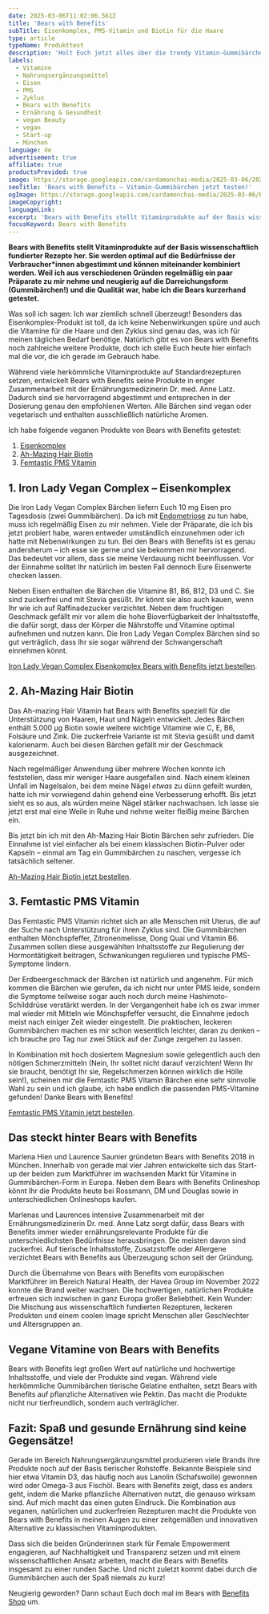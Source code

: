 ```yaml
---
date: 2025-03-06T11:02:06.561Z
title: 'Bears with Benefits'
subTitle: Eisenkomplex, PMS-Vitamin und Biotin für die Haare
type: article
typeName: Produkttest
description: 'Holt Euch jetzt alles über die trendy Vitamin-Gummibärchen von Bears with Benefits! Für einen gesunden Zyklus und eine vollwertige Ernährung!'
labels:
  - Vitamine
  - Nahrungsergänzungsmittel
  - Eisen
  - PMS
  - Zyklus
  - Bears with Benefits
  - Ernährung & Gesundheit
  - vegan Beauty
  - vegan
  - Start-up
  - München
language: de
advertisement: true
affiliate: true
productsProvided: true
image: https://storage.googleapis.com/cardamonchai-media/2025-03-06/2025-04-06-bears-with-benefits-soundsvegan-com-03-jpg-imagine-080808_595565_1024_768/640.webp
seoTitle: 'Bears with Benefits – Vitamin-Gummibärchen jetzt testen!'
ogImage: https://storage.googleapis.com/cardamonchai-media/2025-03-06/bears-with-benefits-soundsvegan-com-og-jpg-imagine-080808_6f6979_1200_628/640.webp
imageCopyright:
languageLink:
excerpt: 'Bears with Benefits stellt Vitaminprodukte auf der Basis wissenschaftlich fundierter Rezepte her. Sie werden optimal auf die Bedürfnisse der Menschen abgestimmt und können miteinander kombiniert werden. Weil ich aus verschiedenen Gründen regelmäßig ein paar Präparate zu mir nehme und neugierig auf die Darreichungsform (Gummibärchen!) und die Qualität war, habe ich die Bears kurzerhand getestet.'
focusKeyword: Bears with Benefits
---
```


**Bears with Benefits stellt Vitaminprodukte auf der Basis wissenschaftlich fundierter Rezepte her. Sie werden optimal auf die Bedürfnisse der Verbraucher\*innen abgestimmt und können miteinander kombiniert werden. Weil ich aus verschiedenen Gründen regelmäßig ein paar Präparate zu mir nehme und neugierig auf die Darreichungsform (Gummibärchen!) und die Qualität war, habe ich die Bears kurzerhand getestet.**

Was soll ich sagen: Ich war ziemlich schnell überzeugt! Besonders das Eisenkomplex-Produkt ist toll, da ich keine Nebenwirkungen spüre und auch die Vitamine für die Haare und den Zyklus sind genau das, was ich für meinen täglichen Bedarf benötige. Natürlich gibt es von Bears with Benefits noch zahlreiche weitere Produkte, doch ich stelle Euch heute hier einfach mal die vor, die ich gerade im Gebrauch habe.

Während viele herkömmliche Vitaminprodukte auf Standardrezepturen setzen, entwickelt Bears with Benefits seine Produkte in enger Zusammenarbeit mit der Ernährungsmedizinerin Dr. med. Anne Latz. Dadurch sind sie hervorragend abgestimmt und entsprechen in der Dosierung genau den empfohlenen Werten. Alle Bärchen sind vegan oder vegetarisch und enthalten ausschließlich natürliche Aromen.

Ich habe folgende veganen Produkte von Bears with Benefits getestet:

1. [Eisenkomplex](#eisenkomplex)
2. [Ah-Mazing Hair Biotin](#biotin)
3. [Femtastic PMS Vitamin](#femtastic)

<Gallery name="bears-with-benefits-2" />

<div id="eisenkomplex"></div>

## 1. Iron Lady Vegan Complex – Eisenkomplex

Die Iron Lady Vegan Complex Bärchen liefern Euch 10 mg Eisen pro Tagesdosis (zwei Gummibärchen). Da ich mit [Endometriose](/2023/02/endometriose/) zu tun habe, muss ich regelmäßig Eisen zu mir nehmen. Viele der Präparate, die ich bis jetzt probiert habe, waren entweder umständlich einzunehmen oder ich hatte mit Nebenwirkungen zu tun. Bei den Bears with Benefits ist es genau andersherum – ich esse sie gerne und sie bekommen mir hervorragend. Das bedeutet vor allem, dass sie meine Verdauung nicht beeinflussen. Vor der Einnahme solltet Ihr natürlich im besten Fall dennoch Eure Eisenwerte checken lassen.

Neben Eisen enthalten die Bärchen die Vitamine B1, B6, B12, D3 und C. Sie sind zuckerfrei und mit Stevia gesüßt. Ihr könnt sie also auch kauen, wenn Ihr wie ich auf Raffinadezucker verzichtet. Neben dem fruchtigen Geschmack gefällt mir vor allem die hohe Bioverfügbarkeit der Inhaltsstoffe, die dafür sorgt, dass der Körper die Nährstoffe und Vitamine optimal aufnehmen und nutzen kann. Die Iron Lady Vegan Complex Bärchen sind so gut verträglich, dass Ihr sie sogar während der Schwangerschaft einnehmen könnt.

[Iron Lady Vegan Complex Eisenkomplex Bears with Benefits jetzt bestellen](https://tidd.ly/4bwAXOj).

<div id="biotin"></div>

## 2. Ah-Mazing Hair Biotin

Das Ah-mazing Hair Vitamin hat Bears with Benefits speziell für die Unterstützung von Haaren, Haut und Nägeln entwickelt. Jedes Bärchen enthält 5.000 µg Biotin sowie weitere wichtige Vitamine wie C, E, B6, Folsäure und Zink. Die zuckerfreie Variante ist mit Stevia gesüßt und damit kalorienarm. Auch bei diesen Bärchen gefällt mir der Geschmack ausgezeichnet.

Nach regelmäßiger Anwendung über mehrere Wochen konnte ich feststellen, dass mir weniger Haare ausgefallen sind. Nach einem kleinen Unfall im Nagelsalon, bei dem meine Nägel _etwas_ zu dünn gefeilt wurden, hatte ich mir vorwiegend dahin gehend eine Verbesserung erhofft. Bis jetzt sieht es so aus, als würden meine Nägel stärker nachwachsen. Ich lasse sie jetzt erst mal eine Weile in Ruhe und nehme weiter fleißig meine Bärchen ein.

Bis jetzt bin ich mit den Ah-Mazing Hair Biotin Bärchen sehr zufrieden. Die Einnahme ist viel einfacher als bei einem klassischen Biotin-Pulver oder Kapseln – einmal am Tag ein Gummibärchen zu naschen, vergesse ich tatsächlich seltener.

[Ah-Mazing Hair Biotin jetzt bestellen](https://tidd.ly/3XtVPA6).

<div id="femtastic"></div>

## 3. Femtastic PMS Vitamin

Das Femtastic PMS Vitamin richtet sich an alle Menschen mit Uterus, die auf der Suche nach Unterstützung für ihren Zyklus sind. Die Gummibärchen enthalten Mönchspfeffer, Zitronenmelisse, Dong Quai und Vitamin B6. Zusammen sollen diese ausgewählten Inhaltsstoffe zur Regulierung der Hormontätigkeit beitragen, Schwankungen regulieren und typische PMS-Symptome lindern.

Der Erdbeergeschmack der Bärchen ist natürlich und angenehm. Für mich kommen die Bärchen wie gerufen, da ich nicht nur unter PMS leide, sondern die Symptome teilweise sogar auch noch durch meine Hashimoto-Schilddrüse verstärkt werden. In der Vergangenheit habe ich es zwar immer mal wieder mit Mitteln wie Mönchspfeffer versucht, die Einnahme jedoch meist nach einiger Zeit wieder eingestellt. Die praktischen, leckeren Gummibärchen machen es mir schon wesentlich leichter, daran zu denken – ich brauche pro Tag nur zwei Stück auf der Zunge zergehen zu lassen.

In Kombination mit hoch dosiertem Magnesium sowie gelegentlich auch den nötigen Schmerzmitteln (Nein, Ihr solltet nicht darauf verzichten! Wenn Ihr sie braucht, benötigt Ihr sie, Regelschmerzen können wirklich die Hölle sein!), scheinen mir die Femtastic PMS Vitamin Bärchen eine sehr sinnvolle Wahl zu sein und ich glaube, ich habe endlich die passenden PMS-Vitamine gefunden! Danke Bears with Benefits!

[Femtastic PMS Vitamin jetzt bestellen](https://tidd.ly/41JzH7u).

## Das steckt hinter Bears with Benefits

Marlena Hien und Laurence Saunier gründeten Bears with Benefits 2018 in München. Innerhalb von gerade mal vier Jahren entwickelte sich das Start-up der beiden zum Marktführer im wachsenden Markt für Vitamine in Gummibärchen-Form in Europa. Neben dem Bears with Benefits Onlineshop könnt Ihr die Produkte heute bei Rossmann, DM und Douglas sowie in unterschiedlichen Onlineshops kaufen.

Marlenas und Laurences intensive Zusammenarbeit mit der Ernährungsmedizinerin Dr. med. Anne Latz sorgt dafür, dass Bears with Benefits immer wieder ernährungsrelevante Produkte für die unterschiedlichsten Bedürfnisse herausbringen. Die meisten davon sind zuckerfrei. Auf tierische Inhaltsstoffe, Zusatzstoffe oder Allergene verzichtet Bears with Benefits aus Überzeugung schon seit der Gründung.

Durch die Übernahme von Bears with Benefits vom europäischen Marktführer im Bereich Natural Health, der Havea Group im November 2022 konnte die Brand weiter wachsen. Die hochwertigen, natürlichen Produkte erfreuen sich inzwischen in ganz Europa großer Beliebtheit. Kein Wunder: Die Mischung aus wissenschaftlich fundierten Rezepturen, leckeren Produkten und einem coolen Image spricht Menschen aller Geschlechter und Altersgruppen an.

## Vegane Vitamine von Bears with Benefits

Bears with Benefits legt großen Wert auf natürliche und hochwertige Inhaltsstoffe, und viele der Produkte sind vegan. Während viele herkömmliche Gummibärchen tierische Gelatine enthalten, setzt Bears with Benefits auf pflanzliche Alternativen wie Pektin. Das macht die Produkte nicht nur tierfreundlich, sondern auch verträglicher.

## Fazit: Spaß und gesunde Ernährung sind keine Gegensätze!

Gerade im Bereich Nahrungsergänzungsmittel produzieren viele Brands ihre Produkte noch auf der Basis tierischer Rohstoffe. Bekannte Beispiele sind hier etwa Vitamin D3, das häufig noch aus Lanolin (Schafswolle) gewonnen wird oder Omega-3 aus Fischöl. Bears with Benefits zeigt, dass es anders geht, indem die Marke pflanzliche Alternativen nutzt, die genauso wirksam sind. Auf mich macht das einen guten Eindruck. Die Kombination aus veganen, natürlichen und zuckerfreien Rezepturen macht die Produkte von Bears with Benefits in meinen Augen zu einer zeitgemäßen und innovativen Alternative zu klassischen Vitaminprodukten.

Dass sich die beiden Gründerinnen stark für Female Empowerment engagieren, auf Nachhaltigkeit und Transparenz setzen und mit einem wissenschaftlichen Ansatz arbeiten, macht die Bears with Benefits insgesamt zu einer runden Sache. Und nicht zuletzt kommt dabei durch die Gummibärchen auch der Spaß niemals zu kurz!

Neugierig geworden? Dann schaut Euch doch mal im Bears with [Benefits Shop](https://tidd.ly/3QQVFik) um.

<Gallery name="bears-with-benefits-2" />
